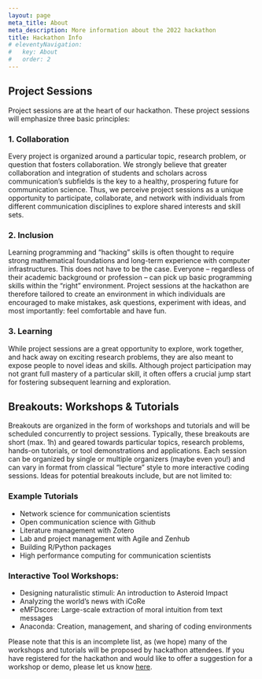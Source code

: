```yaml
---
layout: page
meta_title: About
meta_description: More information about the 2022 hackathon
title: Hackathon Info
# eleventyNavigation:
#   key: About
#   order: 2
---
```


## Project Sessions

Project sessions are at the heart of our hackathon. These project sessions will emphasize three basic principles:

### 1. Collaboration

Every project is organized around a particular topic, research problem, or question that fosters collaboration. We strongly believe that greater collaboration and integration of students and scholars across communication’s subfields is the key to a healthy, prospering future for communication science. Thus, we perceive project sessions as a unique opportunity to participate, collaborate, and network with individuals from different communication disciplines to explore shared interests and skill sets.

### 2. Inclusion

Learning programming and “hacking” skills is often thought to require strong mathematical foundations and long-term experience with computer infrastructures. This does not have to be the case. Everyone – regardless of their academic background or profession – can pick up basic programming skills within the “right” environment. Project sessions at the hackathon are therefore tailored to create an environment in which individuals are encouraged to make mistakes, ask questions, experiment with ideas, and most importantly: feel comfortable and have fun.

### 3. Learning

While project sessions are a great opportunity to explore, work together, and hack away on exciting research problems, they are also meant to expose people to novel ideas and skills. Although project participation may not grant full mastery of a particular skill, it often offers a crucial jump start for fostering subsequent learning and exploration.

## Breakouts: Workshops & Tutorials

Breakouts are organized in the form of workshops and tutorials and will be scheduled concurrently to project sessions. Typically, these breakouts are short (max. 1h) and geared towards particular topics, research problems, hands-on tutorials, or tool demonstrations and applications. Each session can be organized by single or multiple organizers (maybe even you!) and can vary in format from classical “lecture” style to more interactive coding sessions. Ideas for potential breakouts include, but are not limited to:

### Example Tutorials

- Network science for communication scientists
- Open communication science with Github
- Literature management with Zotero
- Lab and project management with Agile and Zenhub
- Building R/Python packages
- High performance computing for communication scientists

### Interactive Tool Workshops:

- Designing naturalistic stimuli: An introduction to Asteroid Impact
- Analyzing the world’s news with iCoRe
- eMFDscore: Large-scale extraction of moral intuition from text messages
- Anaconda: Creation, management, and sharing of coding environments

Please note that this is an incomplete list, as (we hope) many of the workshops and tutorials will be proposed by hackathon attendees. If you have registered for the hackathon and would like to offer a suggestion for a workshop or demo, please let us know [here](https://mediaillinois.co1.qualtrics.com/jfe/form/SV_9S20aEF33zdWPe6).

